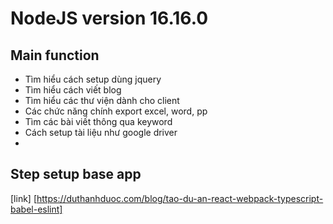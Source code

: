 # NodeJS version 16.16.0

## Main function

- Tìm hiểu cách setup dùng jquery
- Tìm hiểu cách viết blog
- Tìm hiểu các thư viện dành cho client
- Các chức năng chính export excel, word, pp
- Tìm các bài viết thông qua keyword
- Cách setup tài liệu như google driver
- 

## Step setup base app

[link] [https://duthanhduoc.com/blog/tao-du-an-react-webpack-typescript-babel-eslint]
